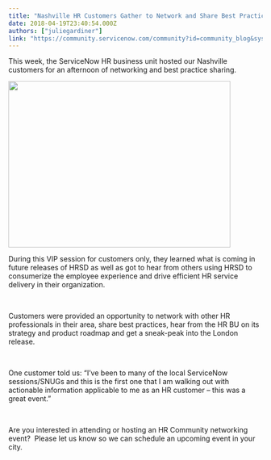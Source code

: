 ```yaml
---
title: "Nashville HR Customers Gather to Network and Share Best Practices with the ServiceNow HR BU"
date: 2018-04-19T23:40:54.000Z
authors: ["juliegardiner"]
link: "https://community.servicenow.com/community?id=community_blog&sys_id=8f75988edba19b044816f3231f9619a9"
---
```

<p>This week, the ServiceNow HR business unit hosted our Nashville customers for an afternoon of networking and best practice sharing.</p>
<p><img src="0555908edba19b044816f3231f9619c9.iix" width="440" height="330" /></p>
<p>During this VIP session for customers only, they learned what is coming in future releases of HRSD as well as got to hear from others using HRSD to consumerize the employee experience and drive efficient HR service delivery in their organization.</p>
<p> </p>
<p>Customers were provided an opportunity to network with other HR professionals in their area, share best practices, hear from the HR BU on its strategy and product roadmap and get a sneak-peak into the London release.</p>
<p> </p>
<p>One customer told us: “I’ve been to many of the local ServiceNow sessions/SNUGs and this is the first one that I am walking out with actionable information applicable to me as an HR customer – this was a great event.”</p>
<p> </p>
<p>Are you interested in attending or hosting an HR Community networking event?  Please let us know so we can schedule an upcoming event in your city.</p>